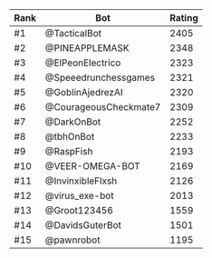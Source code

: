 Rank|Bot|Rating
---|---|---
#1|@TacticalBot|2405
#2|@PINEAPPLEMASK|2348
#3|@ElPeonElectrico|2323
#4|@Speeedrunchessgames|2321
#5|@GoblinAjedrezAI|2320
#6|@CourageousCheckmate7|2309
#7|@DarkOnBot|2252
#8|@tbhOnBot|2233
#9|@RaspFish|2193
#10|@VEER-OMEGA-BOT|2169
#11|@InvinxibleFlxsh|2126
#12|@virus_exe-bot|2013
#13|@Groot123456|1559
#14|@DavidsGuterBot|1501
#15|@pawnrobot|1195
